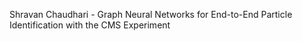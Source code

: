Shravan Chaudhari - Graph Neural Networks for End-to-End Particle Identification with the CMS Experiment